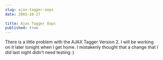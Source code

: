 ```yaml
---
slug: ajax-tagger-oops
date: 2005-10-27
 
title: Ajax Tagger Oops
published: true
---
```

There is a little problem with the AJAX Tagger Version 2.  I will be working on it later tonight when I get home.  I mistakenly thought that a change that I did last night didn't need testing :)<img class="posterous_download_image" src="https://blogger.googleusercontent.com/tracker/8109338-113041398918855016?l=www.kinlan.co.uk%2Findex.html" height="1" alt="" width="1" />

